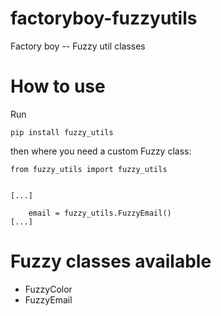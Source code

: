 # factoryboy-fuzzyutils
Factory boy -- Fuzzy util classes

# How to use

Run

```
pip install fuzzy_utils
```

then where you need a custom Fuzzy class:

```
from fuzzy_utils import fuzzy_utils


[...]

	email = fuzzy_utils.FuzzyEmail()
[...]

```


# Fuzzy classes available

- FuzzyColor
- FuzzyEmail
